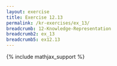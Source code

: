 ```yaml
---
layout: exercise
title: Exercise 12.13
permalink: /kr-exercises/ex_13/
breadcrumb: 12-Knowledge-Representation
breadcrumb2: ex_13
breadcrumb5: ex12.13
---
```


{% include mathjax_support %}

